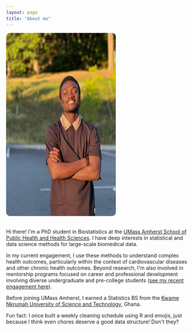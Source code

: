 ```yaml
---
layout: page
title: "About me"
---
```


<div style="display: flex; align-items: flex-start; gap: 20px; flex-wrap: wrap;">

  <img src="/assets/images/me.jpeg" alt="Ben Abijah" width="300" height="500" style="border-radius: 10px;">

  <div style="flex: 1; min-width: 250px;">

<p>Hi there! I'm a PhD student in Biostatistics at the <a href="https://www.umass.edu/public-health-sciences/" target="_blank">UMass Amherst School of Public Health and Health Sciences</a>. I have deep interests in statistical and data science methods for large-scale biomedical data.</p>

<p>In my current engagement, I use these methods to understand complex health outcomes, particularly within the context of cardiovascular diseases and other chronic health outcomes. Beyond research, I'm also involved in mentorship programs focused on career and professional development involving diverse undergraduate and pre-college students (<a href="https://sites.google.com/view/ekoglobalfoundation/about/the-team?authuser=0" target="_blank">see my recent engagement here</a>).</p>

<p>Before joining UMass Amherst, I earned a Statistics BS from the <a href="https://www.knust.edu.gh/" target="_blank">Kwame Nkrumah University of Science and Technology</a>, Ghana.</p>

<p>Fun fact: I once built a weekly cleaning schedule using R and emojis, just because I think even chores deserve a good data structure! Don't they?</p>

  </div>

</div>
